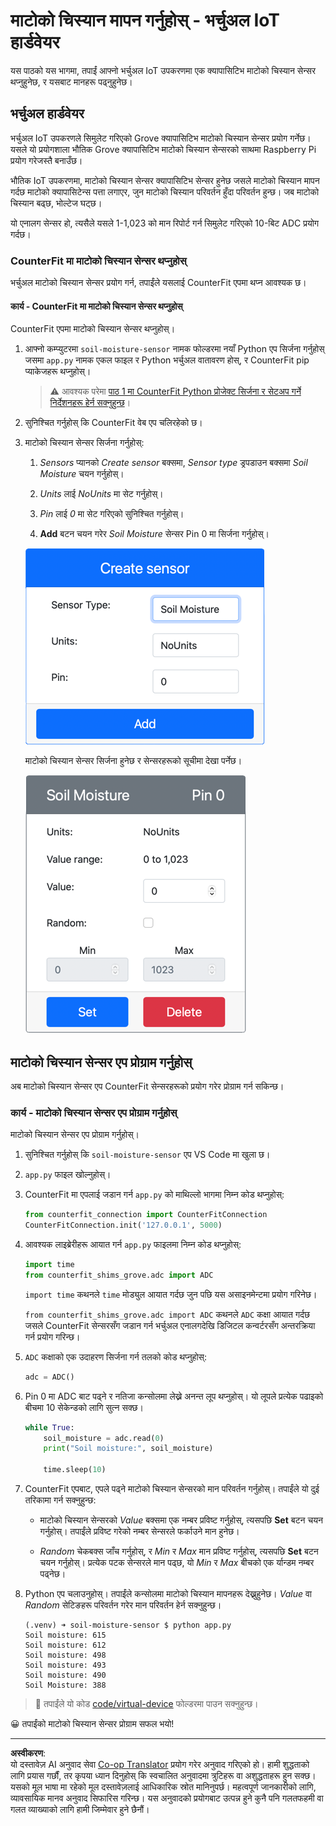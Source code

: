 <!--
CO_OP_TRANSLATOR_METADATA:
{
  "original_hash": "2bf65f162bcebd35fbcba5fd245afac4",
  "translation_date": "2025-08-27T11:50:05+00:00",
  "source_file": "2-farm/lessons/2-detect-soil-moisture/virtual-device-soil-moisture.md",
  "language_code": "ne"
}
-->
# माटोको चिस्यान मापन गर्नुहोस् - भर्चुअल IoT हार्डवेयर

यस पाठको यस भागमा, तपाईं आफ्नो भर्चुअल IoT उपकरणमा एक क्यापासिटिभ माटोको चिस्यान सेन्सर थप्नुहुनेछ, र यसबाट मानहरू पढ्नुहुनेछ।

## भर्चुअल हार्डवेयर

भर्चुअल IoT उपकरणले सिमुलेट गरिएको Grove क्यापासिटिभ माटोको चिस्यान सेन्सर प्रयोग गर्नेछ। यसले यो प्रयोगशाला भौतिक Grove क्यापासिटिभ माटोको चिस्यान सेन्सरको साथमा Raspberry Pi प्रयोग गरेजस्तै बनाउँछ।

भौतिक IoT उपकरणमा, माटोको चिस्यान सेन्सर क्यापासिटिभ सेन्सर हुनेछ जसले माटोको चिस्यान मापन गर्दछ माटोको क्यापासिटेन्स पत्ता लगाएर, जुन माटोको चिस्यान परिवर्तन हुँदा परिवर्तन हुन्छ। जब माटोको चिस्यान बढ्छ, भोल्टेज घट्छ।

यो एनालग सेन्सर हो, त्यसैले यसले 1-1,023 को मान रिपोर्ट गर्न सिमुलेट गरिएको 10-बिट ADC प्रयोग गर्दछ।

### CounterFit मा माटोको चिस्यान सेन्सर थप्नुहोस्

भर्चुअल माटोको चिस्यान सेन्सर प्रयोग गर्न, तपाईंले यसलाई CounterFit एपमा थप्न आवश्यक छ।

#### कार्य - CounterFit मा माटोको चिस्यान सेन्सर थप्नुहोस्

CounterFit एपमा माटोको चिस्यान सेन्सर थप्नुहोस्।

1. आफ्नो कम्प्युटरमा `soil-moisture-sensor` नामक फोल्डरमा नयाँ Python एप सिर्जना गर्नुहोस् जसमा `app.py` नामक एकल फाइल र Python भर्चुअल वातावरण होस्, र CounterFit pip प्याकेजहरू थप्नुहोस्।

    > ⚠️ आवश्यक परेमा [पाठ 1 मा CounterFit Python प्रोजेक्ट सिर्जना र सेटअप गर्ने निर्देशनहरू हेर्न सक्नुहुन्छ](../../../1-getting-started/lessons/1-introduction-to-iot/virtual-device.md)।

1. सुनिश्चित गर्नुहोस् कि CounterFit वेब एप चलिरहेको छ।

1. माटोको चिस्यान सेन्सर सिर्जना गर्नुहोस्:

    1. *Sensors* प्यानको *Create sensor* बक्समा, *Sensor type* ड्रपडाउन बक्समा *Soil Moisture* चयन गर्नुहोस्।

    1. *Units* लाई *NoUnits* मा सेट गर्नुहोस्।

    1. *Pin* लाई *0* मा सेट गरिएको सुनिश्चित गर्नुहोस्।

    1. **Add** बटन चयन गरेर *Soil Moisture* सेन्सर Pin 0 मा सिर्जना गर्नुहोस्।

    ![माटोको चिस्यान सेन्सर सेटिङहरू](../../../../../translated_images/counterfit-create-soil-moisture-sensor.35266135a5e0ae68b29a684d7db0d2933a8098b2307d197f7c71577b724603aa.ne.png)

    माटोको चिस्यान सेन्सर सिर्जना हुनेछ र सेन्सरहरूको सूचीमा देखा पर्नेछ।

    ![माटोको चिस्यान सेन्सर सिर्जना गरिएको](../../../../../translated_images/counterfit-soil-moisture-sensor.81742b2de0e9de60a3b3b9a2ff8ecc686d428eb6d71820f27a693be26e5aceee.ne.png)

## माटोको चिस्यान सेन्सर एप प्रोग्राम गर्नुहोस्

अब माटोको चिस्यान सेन्सर एप CounterFit सेन्सरहरूको प्रयोग गरेर प्रोग्राम गर्न सकिन्छ।

### कार्य - माटोको चिस्यान सेन्सर एप प्रोग्राम गर्नुहोस्

माटोको चिस्यान सेन्सर एप प्रोग्राम गर्नुहोस्।

1. सुनिश्चित गर्नुहोस् कि `soil-moisture-sensor` एप VS Code मा खुला छ।

1. `app.py` फाइल खोल्नुहोस्।

1. CounterFit मा एपलाई जडान गर्न `app.py` को माथिल्लो भागमा निम्न कोड थप्नुहोस्:

    ```python
    from counterfit_connection import CounterFitConnection
    CounterFitConnection.init('127.0.0.1', 5000)
    ```

1. आवश्यक लाइब्रेरीहरू आयात गर्न `app.py` फाइलमा निम्न कोड थप्नुहोस्:

    ```python
    import time
    from counterfit_shims_grove.adc import ADC
    ```

    `import time` कथनले `time` मोड्युल आयात गर्दछ जुन पछि यस असाइनमेन्टमा प्रयोग गरिनेछ।

    `from counterfit_shims_grove.adc import ADC` कथनले `ADC` कक्षा आयात गर्दछ जसले CounterFit सेन्सरसँग जडान गर्न भर्चुअल एनालगदेखि डिजिटल कन्वर्टरसँग अन्तरक्रिया गर्न प्रयोग गरिन्छ।

1. `ADC` कक्षाको एक उदाहरण सिर्जना गर्न तलको कोड थप्नुहोस्:

    ```python
    adc = ADC()
    ```

1. Pin 0 मा ADC बाट पढ्ने र नतिजा कन्सोलमा लेख्ने अनन्त लूप थप्नुहोस्। यो लूपले प्रत्येक पढाइको बीचमा 10 सेकेन्डको लागि सुत्न सक्छ।

    ```python
    while True:
        soil_moisture = adc.read(0)
        print("Soil moisture:", soil_moisture)
    
        time.sleep(10)
    ```

1. CounterFit एपबाट, एपले पढ्ने माटोको चिस्यान सेन्सरको मान परिवर्तन गर्नुहोस्। तपाईंले यो दुई तरिकामा गर्न सक्नुहुन्छ:

    * माटोको चिस्यान सेन्सरको *Value* बक्समा एक नम्बर प्रविष्ट गर्नुहोस्, त्यसपछि **Set** बटन चयन गर्नुहोस्। तपाईंले प्रविष्ट गरेको नम्बर सेन्सरले फर्काउने मान हुनेछ।

    * *Random* चेकबक्स जाँच गर्नुहोस्, र *Min* र *Max* मान प्रविष्ट गर्नुहोस्, त्यसपछि **Set** बटन चयन गर्नुहोस्। प्रत्येक पटक सेन्सरले मान पढ्छ, यो *Min* र *Max* बीचको एक र्यान्डम नम्बर पढ्नेछ।

1. Python एप चलाउनुहोस्। तपाईंले कन्सोलमा माटोको चिस्यान मापनहरू देख्नुहुनेछ। *Value* वा *Random* सेटिङहरू परिवर्तन गरेर मान परिवर्तन हेर्न सक्नुहुन्छ।

    ```output
    (.venv) ➜ soil-moisture-sensor $ python app.py 
    Soil moisture: 615
    Soil moisture: 612
    Soil moisture: 498
    Soil moisture: 493
    Soil moisture: 490
    Soil Moisture: 388
    ```

> 💁 तपाईंले यो कोड [code/virtual-device](../../../../../2-farm/lessons/2-detect-soil-moisture/code/virtual-device) फोल्डरमा पाउन सक्नुहुन्छ।

😀 तपाईंको माटोको चिस्यान सेन्सर प्रोग्राम सफल भयो!

---

**अस्वीकरण**:  
यो दस्तावेज़ AI अनुवाद सेवा [Co-op Translator](https://github.com/Azure/co-op-translator) प्रयोग गरेर अनुवाद गरिएको हो। हामी शुद्धताको लागि प्रयास गर्छौं, तर कृपया ध्यान दिनुहोस् कि स्वचालित अनुवादमा त्रुटिहरू वा अशुद्धताहरू हुन सक्छ। यसको मूल भाषा मा रहेको मूल दस्तावेज़लाई आधिकारिक स्रोत मानिनुपर्छ। महत्वपूर्ण जानकारीको लागि, व्यावसायिक मानव अनुवाद सिफारिस गरिन्छ। यस अनुवादको प्रयोगबाट उत्पन्न हुने कुनै पनि गलतफहमी वा गलत व्याख्याको लागि हामी जिम्मेवार हुने छैनौं।